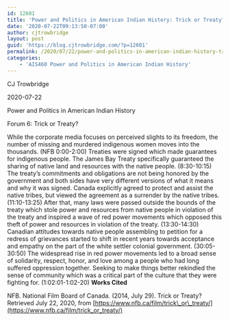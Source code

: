 ```yaml
---
id: 12601
title: 'Power and Politics in American Indian History: Trick or Treaty?'
date: '2020-07-22T09:13:50-07:00'
author: cjtrowbridge
layout: post
guid: 'https://blog.cjtrowbridge.com/?p=12601'
permalink: /2020/07/22/power-and-politics-in-american-indian-history-trick-or-treaty/
categories:
    - 'AIS460 Power and Politics in American Indian History'
---
```


CJ Trowbridge

2020-07-22

Power and Politics in American Indian History

Forum 6: Trick or Treaty?

While the corporate media focuses on perceived slights to its freedom, the number of missing and murdered indigenous women moves into the thousands. (NFB 0:00-2:00) Treaties were signed which made guarantees for indigenous people. The James Bay Treaty specifically guaranteed the sharing of native land and resources with the native people. (8:30-10:15) The treaty’s commitments and obligations are not being honored by the government and both sides have very different versions of what it means and why it was signed. Canada explicitly agreed to protect and assist the native tribes, but viewed the agreement as a surrender by the native tribes. (11:10-13:25) After that, many laws were passed outside the bounds of the treaty which stole power and resources from native people in violation of the treaty and inspired a wave of red power movements which opposed this theft of power and resources in violation of the treaty. (13:30-14:30) Canadian attitudes towards native people assembling to petition for a redress of grievances started to shift in recent years towards acceptance and empathy on the part of the white settler colonial government. (30:05-30:50) The widespread rise in red power movements led to a broad sense of solidarity, respect, honor, and love among a people who had long suffered oppression together. Seeking to make things better rekindled the sense of community which was a critical part of the culture that they were fighting for. (1:02:01-1:02-20) **Works Cited**

NFB. National Film Board of Canada. (2014, July 29). Trick or Treaty? Retrieved July 22, 2020, from [https://www.nfb.ca/film/trick\_or\_treaty/](https://www.nfb.ca/film/trick_or_treaty/)